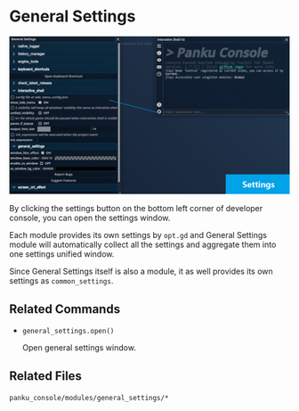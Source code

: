 # General Settings

![](./assets/general_settings.png)

By clicking the settings button on the bottom left corner of developer console, you can open the settings window.

Each module provides its own settings by `opt.gd` and General Settings module will automatically collect all the settings and aggregate them into one settings unified window.

Since General Settings itself is also a module, it as well provides its own settings as `common_settings`.

## Related Commands

- `general_settings.open()`

    Open general settings window.

## Related Files

`panku_console/modules/general_settings/*`
